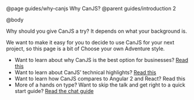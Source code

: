 @page guides/why-canjs Why CanJS?
@parent guides/introduction 2

@body

Why should you give CanJS a try? It depends on what your background is.

We want to make it easy for you to decide to use CanJS for your next project, so this page is a bit of Choose your own Adventure style.

- Want to learn about why CanJS is the best option for businesses? [Read this](./business-advantages)
- Want to learn about CanJS’ technical highlights? [Read this](technical)
- Want to learn how CanJS compares to Angular 2 and React? Read this
- More of a hands on type? Want to skip the talk and get right to a quick start
guide? [Read the chat guide](./chat)
